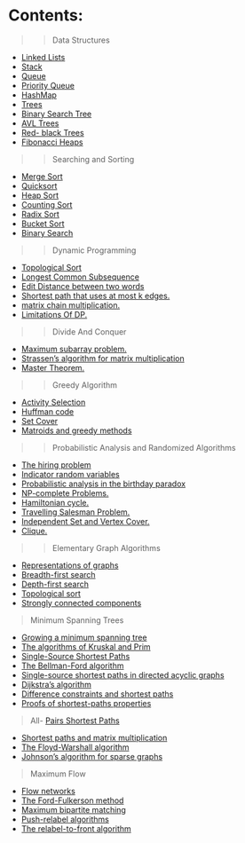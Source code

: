 # Contents:

	
>>	Data Structures

- <a href="https://github.com/RishabhSri14/Cheatsheet/tree/main/DataStructures/LinkedLists">	Linked Lists</a>
- <a href="https://github.com/RishabhSri14/Cheatsheet/tree/main/DataStructures/Stack">	Stack</a>
- <a href="https://github.com/RishabhSri14/Cheatsheet/tree/main/DataStructures/Queue">	Queue</a>
- <a href="https://github.com/RishabhSri14/Cheatsheet/tree/main/DataStructures/PriorityQueue">	Priority Queue</a>
- <a href="https://github.com/RishabhSri14/Cheatsheet/tree/main/DataStructures/HashMap">	HashMap</a>
- <a href="https://github.com/RishabhSri14/Cheatsheet/tree/main/DataStructures/Trees">	Trees</a>
- <a href="https://github.com/RishabhSri14/Cheatsheet/tree/main/DataStructures/BinarySearchTree">	Binary Search Tree</a>
- <a href="https://github.com/RishabhSri14/Cheatsheet/tree/main/DataStructures/AVLTrees">	AVL Trees</a>
- <a href="https://github.com/RishabhSri14/Cheatsheet/tree/main/DataStructures/Red-BlackTrees">	Red- black Trees</a>
- <a href="https://github.com/RishabhSri14/Cheatsheet/tree/main/DataStructures/FibonacciHeaps">	Fibonacci Heaps</a>


>>	Searching and Sorting

- <a href="https://github.com/RishabhSri14/Cheatsheet/tree/main/SearchAndSort/MergeSort">	Merge Sort</a>
- <a href="https://github.com/RishabhSri14/Cheatsheet/tree/main/SearchAndSort/QuickSort">	Quicksort</a>
- <a href="https://github.com/RishabhSri14/Cheatsheet/tree/main/SearchAndSort/HeapSort">	Heap Sort</a>
- <a href="https://github.com/RishabhSri14/Cheatsheet/tree/main/SearchAndSort/CountingSort">	Counting Sort</a>
- <a href="https://github.com/RishabhSri14/Cheatsheet/tree/main/SearchAndSort/RadixSort">	Radix Sort</a>
- <a href="https://github.com/RishabhSri14/Cheatsheet/tree/main/SearchAndSort/BucketSort">	Bucket Sort</a>
- <a href="https://github.com/RishabhSri14/Cheatsheet/tree/main/SearchAndSort/BinarySearch">	Binary Search</a>

>>	Dynamic Programming

- <a href="https://github.com/RishabhSri14/Cheatsheet/tree/main/DynamicProg/TopologicalSort">	Topological Sort</a>
- <a href="https://github.com/RishabhSri14/Cheatsheet/tree/main/DynamicProg/LongestCommonSubsequence">	Longest Common Subsequence</a>
- <a href="https://github.com/RishabhSri14/Cheatsheet/tree/main/DynamicProg/EditDistance">	Edit Distance between two words</a>
- <a href="https://github.com/RishabhSri14/Cheatsheet/tree/main/DynamicProg/ShortestPathWithAtMostKEdges">	Shortest path that uses at most k edges.</a>
- <a href="https://github.com/RishabhSri14/Cheatsheet/tree/main/DynamicProg/MatrixCinMultiplication">	matrix chain multiplication.</a>
- <a href="https://github.com/RishabhSri14/Cheatsheet/tree/main/DynamicProg/LimitationsOfDP">	Limitations Of DP.</a>

>>	Divide And Conquer

- <a href="https://github.com/RishabhSri14/Cheatsheet/tree/main/MaximumSubarrayProblem">	Maximum subarray problem.</a>
- <a href="https://github.com/RishabhSri14/Cheatsheet/tree/main/Strassen'sAlgorithmForMatrixMultiplication">	Strassen’s algorithm for matrix multiplication</a>
- <a href="https://github.com/RishabhSri14/Cheatsheet/tree/main/MasterTheorem">	Master Theorem.</a>

>> 	Greedy Algorithm

- <a href="https://github.com/RishabhSri14/Cheatsheet/tree/main/ActivitySelection">	Activity Selection </a>
- <a href="https://github.com/RishabhSri14/Cheatsheet/tree/main/HuffmanCode">	Huffman code </a>
- <a href="https://github.com/RishabhSri14/Cheatsheet/tree/main/SetCover">	Set Cover </a>
- <a href="https://github.com/RishabhSri14/Cheatsheet/tree/main/MatroidsAndGreedyMethod">	Matroids and greedy methods </a>

>>	Probabilistic Analysis and Randomized Algorithms 

- <a href="https://github.com/RishabhSri14/Cheatsheet/tree/main/TheHiringProblem"> The hiring problem </a> 
- <a href="https://github.com/RishabhSri14/Cheatsheet/tree/main/IndicatorRandomVariables"> Indicator random variables </a>
- <a href="https://github.com/RishabhSri14/Cheatsheet/tree/main/ProbabilisticAnalysis"> Probabilistic analysis in the birthday paradox </a>
- <a href="https://github.com/RishabhSri14/Cheatsheet/tree/main/NPProblems"> NP-complete Problems. </a>
- <a href="https://github.com/RishabhSri14/Cheatsheet/tree/main/NPProblems/BasicInfo.md"> Hamiltonian cycle. </a>
- <a href="https://github.com/RishabhSri14/Cheatsheet/tree/main/NPProblems/BasicInfo.md"> Travelling Salesman Problem. </a>
- <a href="https://github.com/RishabhSri14/Cheatsheet/tree/main/NPProblems/BasicInfo.md"> Independent Set and Vertex Cover. </a>
- <a href="https://github.com/RishabhSri14/Cheatsheet/tree/main/NPProblems/BasicInfo.md"> Clique. </a>


>> Elementary Graph Algorithms 

- <a href="https://github.com/RishabhSri14/Cheatsheet/tree/main/"> Representations of graphs </a>
- <a href="https://github.com/RishabhSri14/Cheatsheet/tree/main/"> Breadth-first search </a> 
- <a href="https://github.com/RishabhSri14/Cheatsheet/tree/main/"> Depth-first search </a>
- <a href="https://github.com/RishabhSri14/Cheatsheet/tree/main/"> Topological sort </a>
- <a href="https://github.com/RishabhSri14/Cheatsheet/tree/main/"> Strongly connected components </a>

> Minimum Spanning Trees 

- <a href="https://github.com/RishabhSri14/Cheatsheet/tree/main/"> Growing a minimum spanning tree </a>
- <a href="https://github.com/RishabhSri14/Cheatsheet/tree/main/"> The algorithms of Kruskal and Prim </a>
- <a href="https://github.com/RishabhSri14/Cheatsheet/tree/main/">Single-Source Shortest Paths </a>
- <a href="https://github.com/RishabhSri14/Cheatsheet/tree/main/"> The Bellman-Ford algorithm </a> 
- <a href="https://github.com/RishabhSri14/Cheatsheet/tree/main/"> Single-source shortest paths in directed acyclic graphs </a> 
- <a href="https://github.com/RishabhSri14/Cheatsheet/tree/main/"> Dijkstra’s algorithm </a>
- <a href="https://github.com/RishabhSri14/Cheatsheet/tree/main/"> Difference constraints and shortest paths </a> 
- <a href="https://github.com/RishabhSri14/Cheatsheet/tree/main/"> Proofs of shortest-paths properties </a>
> All- <a href="https://github.com/RishabhSri14/Cheatsheet/tree/main/">Pairs Shortest Paths </a>
- <a href="https://github.com/RishabhSri14/Cheatsheet/tree/main/"> Shortest paths and matrix multiplication </a> 
- <a href="https://github.com/RishabhSri14/Cheatsheet/tree/main/"> The Floyd-Warshall algorithm </a>
- <a href="https://github.com/RishabhSri14/Cheatsheet/tree/main/"> Johnson’s algorithm for sparse graphs </a>
> Maximum Flow 
- <a href="https://github.com/RishabhSri14/Cheatsheet/tree/main/"> Flow networks </a>
- <a href="https://github.com/RishabhSri14/Cheatsheet/tree/main/"> The Ford-Fulkerson method </a> 
- <a href="https://github.com/RishabhSri14/Cheatsheet/tree/main/"> Maximum bipartite matching </a>
- <a href="https://github.com/RishabhSri14/Cheatsheet/tree/main/"> Push-relabel algorithms </a> 
- <a href="https://github.com/RishabhSri14/Cheatsheet/tree/main/"> The relabel-to-front algorithm </a>
